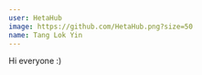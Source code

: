 ```yaml
---
user: HetaHub
image: https://github.com/HetaHub.png?size=50
name: Tang Lok Yin
---
```

Hi everyone :)
